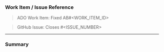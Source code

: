 ### Work Item / Issue Reference  
<!-- 
IMPORTANT: Please follow the PR template guidelines below.
For mssql-python maintainers: Insert your ADO Work Item ID below (e.g. AB#37452)
For external contributors: Insert Github Issue number below (e.g. #149)
Only one reference is required - either GitHub issue OR ADO Work Item.
-->

<!-- mssql-python maintainers: ADO Work Item -->
> ADO Work Item: Fixed AB#<WORK_ITEM_ID>

<!-- External contributors: GitHub Issue -->
> GitHub Issue: Closes #<ISSUE_NUMBER>

-------------------------------------------------------------------
### Summary   
<!-- Insert your summary of changes below. Minimum 10 characters required. -->  


<!-- 
### PR Title Guide

> For feature requests
FEAT: (short-description)

> For non-feature requests like test case updates, config updates , dependency updates etc
CHORE: (short-description) 

> For Fix requests
FIX: (short-description)

> For doc update requests 
DOC: (short-description)

> For Formatting, indentation, or styling update
STYLE: (short-description)

> For Refactor, without any feature changes
REFACTOR: (short-description)

> For release related changes, without any feature changes
RELEASE: #<RELEASE_VERSION> (short-description) 

### Contribution Guidelines

External contributors:
- Create a GitHub issue first: https://github.com/microsoft/mssql-python/issues/new
- Link the GitHub issue in the "GitHub Issue" section above
- Follow the PR title format and provide a meaningful summary

mssql-python maintainers:
- Create an ADO Work Item following internal processes
- Link the ADO Work Item in the "ADO Work Item" section above  
- Follow the PR title format and provide a meaningful summary
-->
